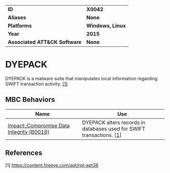<table>
<tr>
<td><b>ID</b></td>
<td><b>X0042</b></td>
</tr>
<tr>
<td><b>Aliases</b></td>
<td><b>None</b></td>
</tr>
<tr>
<td><b>Platforms</b></td>
<td><b>Windows, Linux</b></td>
</tr>
<tr>
<td><b>Year</b></td>
<td><b>2015</b></td>
</tr>
<tr>
<td><b>Associated ATT&CK Software</b></td>
<td><b>None</b></td>
</tr>
</table>

# DYEPACK

DYEPACK is a malware suite that manipulates local information regarding SWIFT transaction activity. [[1]](#1)

## MBC Behaviors

|Name|Use|
|---|---|
|[Impact::Compromise Data Integrity (B0016)](../impact/compromise-data-integrity.md)|DYEPACK alters records in databases used for SWIFT transactions. [[1]](#1)|

## References

<a name="1">[1]</a> https://content.fireeye.com/apt/rpt-apt38
